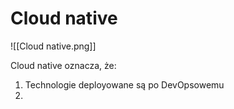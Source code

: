 # Cloud native

![[Cloud native.png]]

Cloud native oznacza, że:

1. Technologie deployowane są po DevOpsowemu
2. 